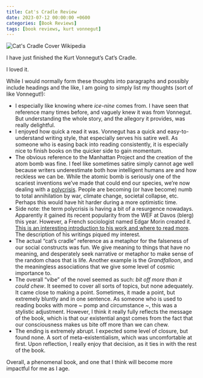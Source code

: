 ```yaml
---
title: Cat's Cradle Review
date: 2023-07-12 00:00:00 +0600
categories: [Book Reviews]
tags: [book reviews, kurt vonnegut]
---
```


![Cat's Cradle Cover Wikipedia](https://upload.wikimedia.org/wikipedia/commons/6/6b/Cat%27s_Cradle_%281st_ed._cover%29_-_Vonnegut.jpg)

I have just finished the Kurt Vonnegut’s Cat’s Cradle.

I loved it.

While I would normally form these thoughts into paragraphs and possibly include headings and the like, I am going to simply list my thoughts (sort of like Vonnegut!):

* I especially like knowing where _ice-nine_ comes from. I have seen that reference many times before, and vaguely knew it was from Vonnegut. But understanding the whole story, and the allegory it provides, was really delightful.
* I enjoyed how quick a read it was. Vonnegut has a quick and easy-to-understand writing style, that especially serves his satire well. As someone who is easing back into reading consistently, it is especially nice to finish books on the quicker side to gain momentum.
* The obvious reference to the Manhattan Project and the creation of the atom bomb was fine. I feel like sometimes satire simply cannot age well because writers underestimate both how intelligent humans are and how reckless we can be. While the atomic bomb is seriously one of the scariest inventions we’ve made that could end our species, we’re now dealing with a [polycrisis](https://www.weforum.org/stories/2023/03/polycrisis-adam-tooze-historian-explains/). People are becoming (or have become) numb to total annihilation by war, climate change, societal collapse, etc. Perhaps this would have hit harder during a more optimistic time.
* Side note: the term polycrisis is having a bit of a resurgence nowadays. Apparently it gained its recent popularity from the WEF at Davos (blerg) this year. However, a French sociologist named Edgar Morin created it. [This is an interesting introduction to his work and where to read more](https://www.aspr.ac.at/en/education-training/aspr-campaigns/homeland-earth/homeland-earth/edgar-morin#/). The description of his writings piqued my interest.
* The actual “cat’s cradle” reference as a metaphor for the falseness of our social constructs was fun. We give meaning to things that have no meaning, and desperately seek narrative or metaphor to make sense of the random chaos that is life. Another example is the _Grandfalloon_, and the meaningless associations that we give some level of cosmic importance to.
* The overall “vibe” of the novel seemed as such: _bit off more than it could chew_. It seemed to cover all sorts of topics, but none adequately. It came close to making a point. Sometimes, it made a point, but extremely bluntly and in one sentence. As someone who is used to reading books with more ~ pomp and circumstance ~, this was a stylistic adjustment. However, I think it really fully reflects the message of the book, which is that our existential angst comes from the fact that our consciousness makes us bite off more than we can chew.
* The ending is extremely abrupt. I expected some level of closure, but found none. A sort of meta-existentialism, which was uncomfortable at first. Upon reflection, I really enjoy that decision, as it ties in with the rest of the book.


Overall, a phenomenal book, and one that I think will become more impactful for me as I age.